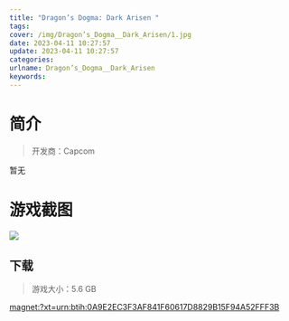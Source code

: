 ```yaml
---
title: "Dragon’s Dogma: Dark Arisen "
tags: 
cover: /img/Dragon’s_Dogma__Dark_Arisen/1.jpg
date: 2023-04-11 10:27:57
update: 2023-04-11 10:27:57
categories: 
urlname: Dragon’s_Dogma__Dark_Arisen
keywords: 
---
```

# 简介

> 开发商：Capcom

暂无

# 游戏截图

![](/img/Dragon’s_Dogma__Dark_Arisen/2.jpg)


## 下载

> 游戏大小：5.6 GB

[magnet:?xt=urn:btih:0A9E2EC3F3AF841F60617D8829B15F94A52FFF3B](magnet:?xt=urn:btih:0A9E2EC3F3AF841F60617D8829B15F94A52FFF3B)